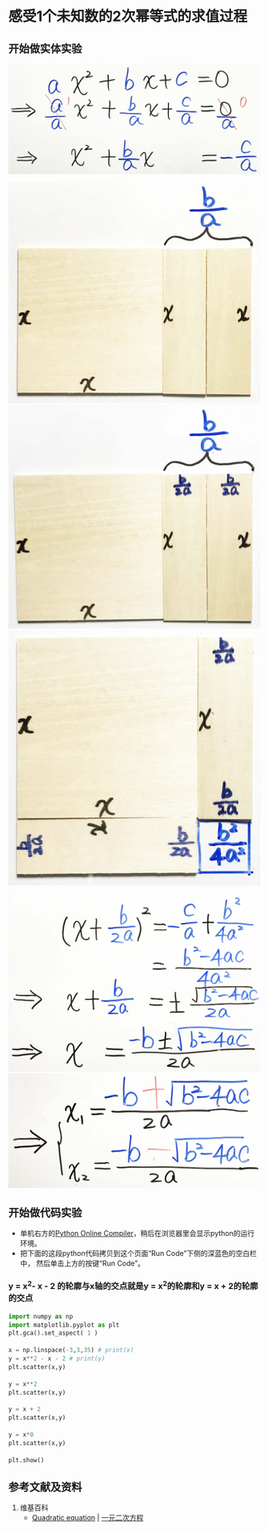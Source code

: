 # 感受1个未知数的2次幂等式的求值过程

## 开始做实体实验

![](/images/函数与解析几何/n个未知数和n次幂的等式/感受1个未知数的2次幂等式的求值过程/1a1.jpg)

![](/images/函数与解析几何/n个未知数和n次幂的等式/感受1个未知数的2次幂等式的求值过程/2a1.jpg)
![](/images/函数与解析几何/n个未知数和n次幂的等式/感受1个未知数的2次幂等式的求值过程/2a2.jpg)
![](/images/函数与解析几何/n个未知数和n次幂的等式/感受1个未知数的2次幂等式的求值过程/2a3.jpg)

![](/images/函数与解析几何/n个未知数和n次幂的等式/感受1个未知数的2次幂等式的求值过程/3a1.jpg)
![](/images/函数与解析几何/n个未知数和n次幂的等式/感受1个未知数的2次幂等式的求值过程/3a2.jpg)

## 开始做代码实验

- 单机右方的[Python Online Compiler](https://www.alphacodingskills.com/compile-python-online.php)，稍后在浏览器里会显示python的运行环境。
- 把下面的这段python代码拷贝到这个页面“Run Code”下侧的深蓝色的空白栏中， 然后单击上方的按键“Run Code”。

### y = x<sup>2</sup>- x - 2 的轮廓与x轴的交点就是y = x<sup>2</sup>的轮廓和y = x + 2的轮廓的交点
```python
import numpy as np
import matplotlib.pyplot as plt
plt.gca().set_aspect( 1 ) 

x = np.linspace(-3,3,35) # print(x)
y = x**2 - x - 2 # print(y)
plt.scatter(x,y)

y = x**2
plt.scatter(x,y)

y = x + 2 
plt.scatter(x,y)

y = x*0
plt.scatter(x,y)

plt.show()
```

## 参考文献及资料

1. 维基百科
	- [Quadratic equation](https://en.wikipedia.org/wiki/Quadratic_equation) | [一元二次方程](https://zh.wikipedia.org/wiki/%E4%B8%80%E5%85%83%E4%BA%8C%E6%AC%A1%E6%96%B9%E7%A8%8B) 